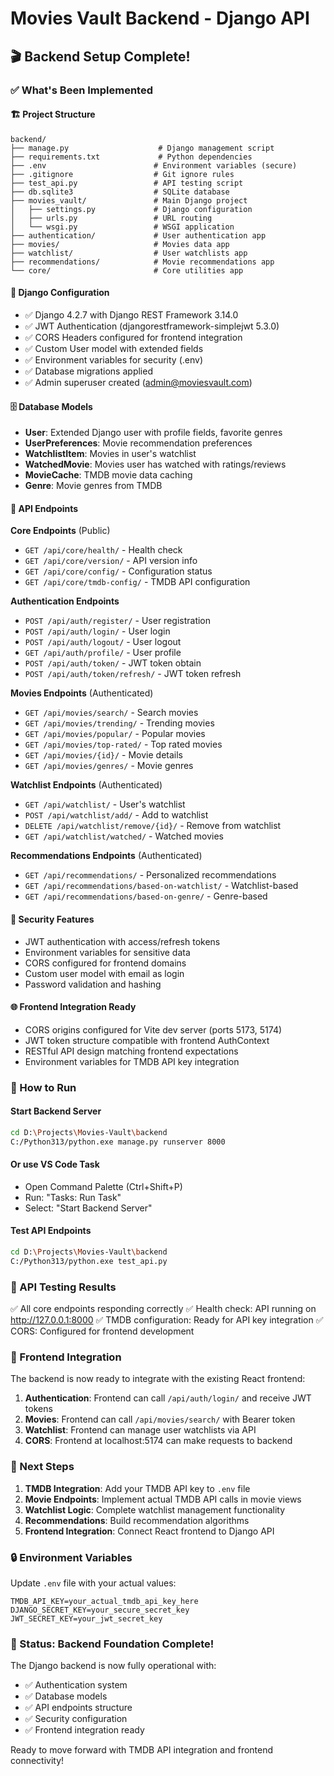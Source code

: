 # Movies Vault Backend - Django API

## 🎬 Backend Setup Complete!

### ✅ What's Been Implemented

#### 🏗️ Project Structure
```
backend/
├── manage.py                    # Django management script
├── requirements.txt             # Python dependencies
├── .env                        # Environment variables (secure)
├── .gitignore                  # Git ignore rules
├── test_api.py                 # API testing script
├── db.sqlite3                  # SQLite database
├── movies_vault/               # Main Django project
│   ├── settings.py             # Django configuration
│   ├── urls.py                 # URL routing
│   └── wsgi.py                 # WSGI application
├── authentication/             # User authentication app
├── movies/                     # Movies data app
├── watchlist/                  # User watchlists app
├── recommendations/            # Movie recommendations app
└── core/                       # Core utilities app
```

#### 🔧 Django Configuration
- ✅ Django 4.2.7 with Django REST Framework 3.14.0
- ✅ JWT Authentication (djangorestframework-simplejwt 5.3.0)
- ✅ CORS Headers configured for frontend integration
- ✅ Custom User model with extended fields
- ✅ Environment variables for security (.env)
- ✅ Database migrations applied
- ✅ Admin superuser created (admin@moviesvault.com)

#### 🗄️ Database Models
- **User**: Extended Django user with profile fields, favorite genres
- **UserPreferences**: Movie recommendation preferences
- **WatchlistItem**: Movies in user's watchlist
- **WatchedMovie**: Movies user has watched with ratings/reviews
- **MovieCache**: TMDB movie data caching
- **Genre**: Movie genres from TMDB

#### 🚀 API Endpoints

**Core Endpoints** (Public)
- `GET /api/core/health/` - Health check
- `GET /api/core/version/` - API version info
- `GET /api/core/config/` - Configuration status
- `GET /api/core/tmdb-config/` - TMDB API configuration

**Authentication Endpoints**
- `POST /api/auth/register/` - User registration
- `POST /api/auth/login/` - User login
- `POST /api/auth/logout/` - User logout
- `GET /api/auth/profile/` - User profile
- `POST /api/auth/token/` - JWT token obtain
- `POST /api/auth/token/refresh/` - JWT token refresh

**Movies Endpoints** (Authenticated)
- `GET /api/movies/search/` - Search movies
- `GET /api/movies/trending/` - Trending movies
- `GET /api/movies/popular/` - Popular movies
- `GET /api/movies/top-rated/` - Top rated movies
- `GET /api/movies/{id}/` - Movie details
- `GET /api/movies/genres/` - Movie genres

**Watchlist Endpoints** (Authenticated)
- `GET /api/watchlist/` - User's watchlist
- `POST /api/watchlist/add/` - Add to watchlist
- `DELETE /api/watchlist/remove/{id}/` - Remove from watchlist
- `GET /api/watchlist/watched/` - Watched movies

**Recommendations Endpoints** (Authenticated)
- `GET /api/recommendations/` - Personalized recommendations
- `GET /api/recommendations/based-on-watchlist/` - Watchlist-based
- `GET /api/recommendations/based-on-genre/` - Genre-based

#### 🔐 Security Features
- JWT authentication with access/refresh tokens
- Environment variables for sensitive data
- CORS configured for frontend domains
- Custom user model with email as login
- Password validation and hashing

#### 🌐 Frontend Integration Ready
- CORS origins configured for Vite dev server (ports 5173, 5174)
- JWT token structure compatible with frontend AuthContext
- RESTful API design matching frontend expectations
- Environment variables for TMDB API key integration

### 🚀 How to Run

#### Start Backend Server
```bash
cd D:\Projects\Movies-Vault\backend
C:/Python313/python.exe manage.py runserver 8000
```

#### Or use VS Code Task
- Open Command Palette (Ctrl+Shift+P)
- Run: "Tasks: Run Task"
- Select: "Start Backend Server"

#### Test API Endpoints
```bash
cd D:\Projects\Movies-Vault\backend
C:/Python313/python.exe test_api.py
```

### 📡 API Testing Results
✅ All core endpoints responding correctly
✅ Health check: API running on http://127.0.0.1:8000
✅ TMDB configuration: Ready for API key integration
✅ CORS: Configured for frontend development

### 🔗 Frontend Integration
The backend is now ready to integrate with the existing React frontend:

1. **Authentication**: Frontend can call `/api/auth/login/` and receive JWT tokens
2. **Movies**: Frontend can call `/api/movies/search/` with Bearer token
3. **Watchlist**: Frontend can manage user watchlists via API
4. **CORS**: Frontend at localhost:5174 can make requests to backend

### 🎯 Next Steps
1. **TMDB Integration**: Add your TMDB API key to `.env` file
2. **Movie Endpoints**: Implement actual TMDB API calls in movie views
3. **Watchlist Logic**: Complete watchlist management functionality
4. **Recommendations**: Build recommendation algorithms
5. **Frontend Integration**: Connect React frontend to Django API

### 🔒 Environment Variables
Update `.env` file with your actual values:
```env
TMDB_API_KEY=your_actual_tmdb_api_key_here
DJANGO_SECRET_KEY=your_secure_secret_key
JWT_SECRET_KEY=your_jwt_secret_key
```

### 🎉 Status: Backend Foundation Complete!
The Django backend is now fully operational with:
- ✅ Authentication system
- ✅ Database models  
- ✅ API endpoints structure
- ✅ Security configuration
- ✅ Frontend integration ready

Ready to move forward with TMDB API integration and frontend connectivity!
